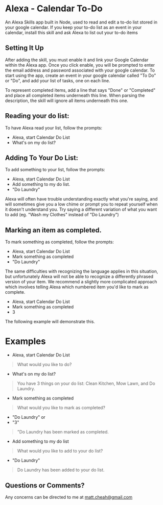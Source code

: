# Alexa - Calendar To-Do
An Alexa Skills app built in Node, used to read and edit a to-do list stored in your google calendar. 
If you keep your to-do list as an event in your calendar, install this skill and ask Alexa to list out your to-do items

## Setting It Up

After adding the skill, you must enable it and link your Google Calendar within the Alexa app. Once you click enable, you will be prompted to enter the email address and password associated with your google calendar.
To start using the app, create an event in your google calendar called "To Do" or "Do", and add your list of tasks, one on each line. 

To represent completed items, add a line that says "Done" or "Completed" and place all completed items underneath this line. When parsing the description, the skill will ignore all items underneath this one. 

## Reading your do list: 

To have Alexa read your list, follow the prompts:

* Alexa, start Calendar Do List
* What's on my do list?

## Adding To Your Do List:

To add something to your list, follow the prompts:

* Alexa, start Calendar Do List
* Add something to my do list. 
* "Do Laundry"

Alexa will often have trouble understanding exactly what you're saying, and will sometimes give you a low chime or prompt you to repeat yourself when it doesn't understand you. 
Try saying a different variation of what you want to add (eg. "Wash my Clothes" instead of "Do Laundry")

## Marking an item as completed. 

To mark something as completed, follow the prompts:

* Alexa, start Calendar Do List
* Mark something as completed
* "Do Laundry"

The same difficulties with recognizing the language applies in this situation, but unfortunately Alexa will not be able to recognize a differently phrased version of your item. 
We recommend a slightly more complicated approach which involves telling Alexa which numbered item you'd like to mark as complete. 

* Alexa, start Calendar Do List
* Mark something as completed
* 3

The following example will demonstrate this.

# Examples

* Alexa, start Calendar Do List

> What would you like to do?

* What's on my do list?

> You have 3 things on your do list: Clean Kitchen, Mow Lawn, and Do Laundry. 

* Mark something as completed

> What would you like to mark as completed?

* "Do Laundry"
or
* "3"

> "Do Laundry has been marked as completed.

* Add something to my do list

> What would you like to add to your do list?

* "Do Laundry"

> Do Laundry has been added to your do list.

## Questions or Comments?

Any concerns can be directed to me at matt.cheah@gmail.com